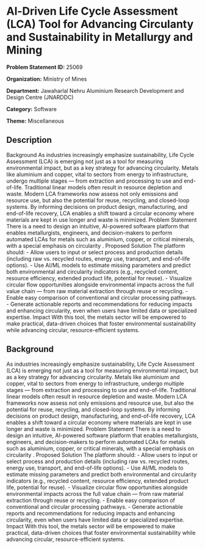 # Al-Driven Life Cycle Assessment (LCA) Tool for Advancing Circulanty and Sustainability in Metallurgy and Mining

**Problem Statement ID:** 25069

**Organization:** Ministry of Mines

**Department:** Jawaharlal Nehru Aluminium Research Development and Design Centre (JNARDDC)

**Category:** Software

**Theme:** Miscellaneous

## Description

Background As industries increasingly emphasize sustainability, Life Cycle Assessment (LCA) is emerging not just as a tool for measuring environmental impact, but as a key strategy for advancing circularity. Metals like aluminium and copper, vital to sectors from energy to infrastructure, undergo multiple stages — from extraction and processing to use and end-of-life. Traditional linear models often result in resource depletion and waste. Modern LCA frameworks now assess not only emissions and resource use, but also the potential for reuse, recycling, and closed-loop systems. By informing decisions on product design, manufacturing, and end-of-life recovery, LCA enables a shift toward a circular economy where materials are kept in use longer and waste is minimized. Problem Statement There is a need to design an intuitive, AI-powered software platform that enables metallurgists, engineers, and decision-makers to perform automated LCAs for metals such as aluminium, copper, or critical minerals, with a special emphasis on circularity . Proposed Solution The platform should: - Allow users to input or select process and production details (including raw vs. recycled routes, energy use, transport, and end-of-life options). - Use AI/ML models to estimate missing parameters and predict both environmental and circularity indicators (e.g., recycled content, resource efficiency, extended product life, potential for reuse). - Visualize circular flow opportunities alongside environmental impacts across the full value chain — from raw material extraction through reuse or recycling. - Enable easy comparison of conventional and circular processing pathways. - Generate actionable reports and recommendations for reducing impacts and enhancing circularity, even when users have limited data or specialized expertise. Impact With this tool, the metals sector will be empowered to make practical, data-driven choices that foster environmental sustainability while advancing circular, resource-efficient systems.

## Background

As industries increasingly emphasize sustainability, Life Cycle Assessment (LCA) is emerging not just as a tool for measuring environmental impact, but as a key strategy for advancing circularity. Metals like aluminium and copper, vital to sectors from energy to infrastructure, undergo multiple stages — from extraction and processing to use and end-of-life. Traditional linear models often result in resource depletion and waste. Modern LCA frameworks now assess not only emissions and resource use, but also the potential for reuse, recycling, and closed-loop systems. By informing decisions on product design, manufacturing, and end-of-life recovery, LCA enables a shift toward a circular economy where materials are kept in use longer and waste is minimized. Problem Statement There is a need to design an intuitive, AI-powered software platform that enables metallurgists, engineers, and decision-makers to perform automated LCAs for metals such as aluminium, copper, or critical minerals, with a special emphasis on circularity . Proposed Solution The platform should: - Allow users to input or select process and production details (including raw vs. recycled routes, energy use, transport, and end-of-life options). - Use AI/ML models to estimate missing parameters and predict both environmental and circularity indicators (e.g., recycled content, resource efficiency, extended product life, potential for reuse). - Visualize circular flow opportunities alongside environmental impacts across the full value chain — from raw material extraction through reuse or recycling. - Enable easy comparison of conventional and circular processing pathways. - Generate actionable reports and recommendations for reducing impacts and enhancing circularity, even when users have limited data or specialized expertise. Impact With this tool, the metals sector will be empowered to make practical, data-driven choices that foster environmental sustainability while advancing circular, resource-efficient systems.

